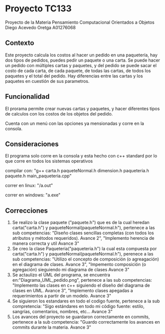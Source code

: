 # Proyecto TC133

Proyecto de la Materia Pensamiento Computacional Orientados a Objetos
Diego Acevedo Oretga
A01276068

## Contexto

Este proyecto calcula los costos al hacer un pedido en una paquetería, hay dos tipos de pedidos, puedes pedir un paquete o una carta. Se puede hacer un pedido con múltiples cartas y paquetes, y del pedido se puede sacar el costo de cada carta, de cada paquete, de todas las cartas, de todos los paquetes y el total del pedido. Hay diferencias entre las cartas y los paquetes en cuestión de sus parametros.

## Funcionalidad

El prorama permite crear nuevas cartas y paquetes, y hacer diferentes tipos de calculos con los costos de los objetos del pedido.

Cuenta con un menú con las opciones ya mensionadas y corre en la consola.

## Consideraciones

El programa solo corre en la consola y esta hecho con c++ standard por lo que corre en todos los sistemas operativos

compilar con: "g++ carta.h paqueteNormal.h dimension.h paqueteria.h paquete.h main_paqueteria.cpp"

correr en linux: "/a.out"

correr en windows: "a.exe"

## Correcciones

1. Se realizo la clase paquete ("paquete.h") que es de la cual heredan carta("carta.h") y paqueteNormal(paqueteNormal.h"), pertenece a las sub competencias: "Diseño clases sencillas completas (con todos los atributos y métodos requeridos). Avance 2", "Implemento herencia de manera correcta y util Avance 3"
2. Se creo la clase Paqueteria("paqueteria.h") la cual esta compuesta por carta("carta.h") y paqueteNormal(paqueteNormal.h"), perenece a las sub competencias: "Utilizo el concepto de composición (o agreagación) en el diagrama de clases. Avance 3", "Impemento composición (o agregación) sieguiendo mi diagrama de clases Avance 3"
3. Se actaulizo el UML del programa, se encuentra en:"Diagrama_UML_pedido.png", pertenece a las sub competencias: "Implemento las clases en c++ siguiendo el diseño del diagrama de clases en UML. Avance 3", "Implemento clases apegadas a requerimientos a partir de un modelo. Avance 3"
4. Se siguieron los estandares en todo el codigo fuente, pertenece a la sub compretencia: "Sigo estándares en todo mi código fuente: estilo, sangrías, comentarios, nombres, etc... Avance 3"
5. Los avances del proyecto se guardaron correctamente en commits, pertenece a la sub competencia: "Guardo correctamente los avances en commits durante la materia. Avance 3"
